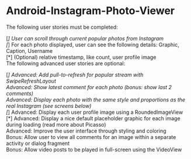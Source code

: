 # Android-Instagram-Photo-Viewer
The following user stories must be completed: <br/>

[*] User can scroll through current popular photos from Instagram <br/>
[*] For each photo displayed, user can see the following details: Graphic, Caption, Username <br/>
[*] (Optional) relative timestamp, like count, user profile image  <br/>
The following advanced user stories are optional:

[*] Advanced: Add pull-to-refresh for popular stream with SwipeRefreshLayout <br/>
Advanced: Show latest comment for each photo (bonus: show last 2 comments) <br/>
Advanced: Display each photo with the same style and proportions as the real Instagram (see screens below) <br/>
[*] Advanced: Display each user profile image using a RoundedImageView <br/>
[*] Advanced: Display a nice default placeholder graphic for each image during loading (read more about Picasso) <br/>
Advanced: Improve the user interface through styling and coloring  <br/>
Bonus: Allow user to view all comments for an image within a separate activity or dialog fragment <br/>
Bonus: Allow video posts to be played in full-screen using the VideoView <br/>

